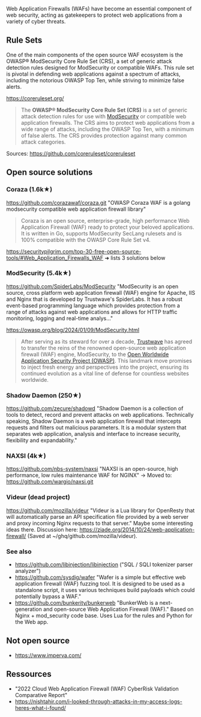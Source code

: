 Web Application Firewalls (WAFs) have become an essential component of web security, acting as gatekeepers to protect web applications from a variety of cyber threats.

## Rule Sets

One of the main components of the open source WAF ecosystem is the OWASP® ModSecurity Core Rule Set (CRS), a set of generic attack detection rules designed for ModSecurity or compatible WAFs. This rule set is pivotal in defending web applications against a spectrum of attacks, including the notorious OWASP Top Ten, while striving to minimize false alerts.

https://coreruleset.org/

> The **OWASP® ModSecurity Core Rule Set (CRS)** is a set of generic attack detection rules for use with [ModSecurity](https://www.modsecurity.org/) or compatible web application firewalls. The CRS aims to protect web applications from a wide range of attacks, including the OWASP Top Ten, with a minimum of false alerts. The CRS provides protection against many common attack categories.

Sources: https://github.com/coreruleset/coreruleset

## Open source solutions

### Coraza (1.6k★)

https://github.com/corazawaf/coraza.git "OWASP Coraza WAF is a golang modsecurity compatible web application firewall library"

> Coraza is an open source, enterprise-grade, high performance Web Application Firewall (WAF) ready to protect your beloved applications. It is written in Go, supports ModSecurity SecLang rulesets and is 100% compatible with the OWASP Core Rule Set v4.


https://securitypilgrim.com/top-30-free-open-source-tools/#Web_Application_Firewalls_WAF ➜ lists 3 solutions below

### ModSecurity (5.4k★)

https://github.com/SpiderLabs/ModSecurity "ModSecurity is an open source, cross platform web application firewall (WAF) engine for Apache, IIS and Nginx that is developed by Trustwave's SpiderLabs. It has a robust event-based programming language which provides protection from a range of attacks against web applications and allows for HTTP traffic monitoring, logging and real-time analys…"

https://owasp.org/blog/2024/01/09/ModSecurity.html
> After serving as its steward for over a decade, [Trustwave](https://www.trustwave.com) has agreed to transfer the reins of the renowned open-source web application firewall (WAF) engine, ModSecurity, to the [Open Worldwide Application Security Project (OWASP)](https://owasp.org). This landmark move promises to inject fresh energy and perspectives into the project, ensuring its continued evolution as a vital line of defense for countless websites worldwide.

### Shadow Daemon (250★)

https://github.com/zecure/shadowd "Shadow Daemon is a collection of tools to detect, record and prevent attacks on web applications. Technically speaking, Shadow Daemon is a web application firewall that intercepts requests and filters out malicious parameters. It is a modular system that separates web application, analysis and interface to increase security, flexibility and expandability."

### NAXSI (4k★)

https://github.com/nbs-system/naxsi "NAXSI is an open-source, high performance, low rules maintenance WAF for NGINX"
→ Moved to: https://github.com/wargio/naxsi.git

### Videur (dead project)

https://github.com/mozilla/videur "Videur is a Lua library for OpenResty that will automatically parse an API specification file provided by a web server and proxy incoming Nginx requests to that server." Maybe some interesting ideas there.
Discussion here: https://ziade.org/2014/10/24/web-application-firewall/
(Saved at ~/ghq/github.com/mozilla/videur).

### See also

- https://github.com/libinjection/libinjection ("SQL / SQLI tokenizer parser analyzer")
- https://github.com/sysdig/wafer "Wafer is a simple but effective web application firewall (WAF) fuzzing tool. It is designed to be used as a standalone script, it uses various techniques build payloads which could potentially bypass a WAF."
- https://github.com/bunkerity/bunkerweb "BunkerWeb is a next-generation and open-source Web Application Firewall (WAF)." Based on Nginx + mod_security code base. Uses Lua for the rules and Python for the Web app.

## Not open source

- https://www.imperva.com/

## Ressources

- "2022 Cloud Web Application Firewall (WAF) CyberRisk Validation Comparative Report"
- https://nishtahir.com/i-looked-through-attacks-in-my-access-logs-heres-what-i-found/ 
